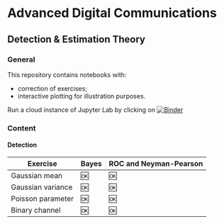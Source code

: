 # Advanced Digital Communications
## Detection & Estimation Theory

### General
This repository contains notebooks with:
* correction of exercises;
* interactive plotting for illustration purposes.

Run a cloud instance of Jupyter Lab by clicking on [![Binder](https://mybinder.org/badge_logo.svg)](https://mybinder.org/v2/gh/LelioC/4tc_cna_notebooks/HEAD)

### Content

#### Detection
| Exercise | Bayes | ROC and Neyman-Pearson |
| -------- | ----- | ---------------------- |
| Gaussian mean | 🆗 | 🆗 |
| Gaussian variance | 🆗 | 🆗 |
| Poisson parameter | 🆗 | 🆗 |
| Binary channel | 🆗 | 🆗 |